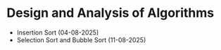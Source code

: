 # Design and Analysis of Algorithms

-   Insertion Sort (04-08-2025)
-   Selection Sort and Bubble Sort (11-08-2025)
